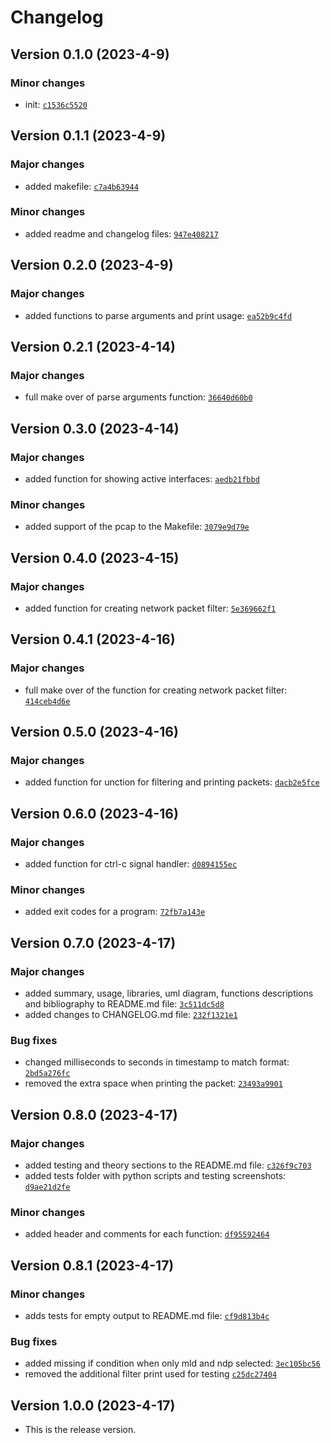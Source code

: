 # Changelog

## Version 0.1.0 (2023-4-9)

### Minor changes
*   init: [`c1536c5520`](https://git.fit.vutbr.cz/xkalut00/ipk-project-2/commit/c1536c552087b85d6a821afff9c1ddaf5fe0d746)

## Version 0.1.1 (2023-4-9)

### Major changes
*   added makefile: [`c7a4b63944`](https://git.fit.vutbr.cz/xkalut00/ipk-project-2/commit/c7a4b63944fb4881a183020c5aa72e04064f9cc5)

### Minor changes
*   added readme and changelog files: [`947e408217`](https://git.fit.vutbr.cz/xkalut00/ipk-project-2/commit/947e408217a38038588b19c020d36c7602bf7475)

## Version 0.2.0 (2023-4-9)

### Major changes
*   added functions to parse arguments and print usage: [`ea52b9c4fd`](https://git.fit.vutbr.cz/xkalut00/ipk-project-2/commit/ea52b9c4fdeb4af739c63e31fd46e54fcf48c3d9)

## Version 0.2.1 (2023-4-14)

### Major changes
*   full make over of parse arguments function: [`36640d60b0`](https://git.fit.vutbr.cz/xkalut00/ipk-project-2/commit/36640d60b05af0ea5bc13639e43996ee22f85777)

## Version 0.3.0 (2023-4-14)

### Major changes
*   added function for showing active interfaces: [`aedb21fbbd`](https://git.fit.vutbr.cz/xkalut00/ipk-project-2/commit/aedb21fbbdfdade421ee5f27823d1febfa81385b)

### Minor changes
*   added support of the pcap to the Makefile: [`3079e9d79e`](https://git.fit.vutbr.cz/xkalut00/ipk-project-2/commit/3079e9d79e88fdb05fbdcfd975602f9cc4e1e828)

## Version 0.4.0 (2023-4-15)

### Major changes
*   added function for creating network packet filter: [`5e369662f1`](https://git.fit.vutbr.cz/xkalut00/ipk-project-2/commit/5e369662f1ecfa43cd6df543c4b63292f8dbf67d)

## Version 0.4.1 (2023-4-16)

### Major changes
*   full make over of the function for creating network packet filter: [`414ceb4d6e`](https://git.fit.vutbr.cz/xkalut00/ipk-project-2/commit/414ceb4d6e0b8bda7d0586335b1a9483c8cd1833)

## Version 0.5.0 (2023-4-16)

### Major changes
*   added function for unction for filtering and printing packets: [`dacb2e5fce`](https://git.fit.vutbr.cz/xkalut00/ipk-project-2/commit/dacb2e5fcee5d115e75531fb94e0ef6ddcf6b272)

## Version 0.6.0 (2023-4-16)

### Major changes
*   added function for ctrl-c signal handler: [`d0894155ec`](https://git.fit.vutbr.cz/xkalut00/ipk-project-2/commit/d0894155ececf20f272d1709a8677cbab7f85532)

### Minor changes
*   added exit codes for a program: [`72fb7a143e`](https://git.fit.vutbr.cz/xkalut00/ipk-project-2/commit/72fb7a143ebc08c202285180d060016cf96bd9f4)

## Version 0.7.0 (2023-4-17)

### Major changes
*   added summary, usage, libraries, uml diagram, functions descriptions and bibliography to README.md file: [`3c511dc5d8`](https://git.fit.vutbr.cz/xkalut00/ipk-project-2/commit/3c511dc5d85a65f46e8174ebc941981bfb94866e)
*   added changes to CHANGELOG.md file: [`232f1321e1`](https://git.fit.vutbr.cz/xkalut00/ipk-project-2/commit/232f1321e177673986b916d018b3ccbd37aa2ccb)

### Bug fixes
*   changed milliseconds to seconds in timestamp to match format: [`2bd5a276fc`](https://git.fit.vutbr.cz/xkalut00/ipk-project-2/commit/2bd5a276fc104efb3407d66fb4315bbceb2fae62)
*   removed the extra space when printing the packet: [`23493a9901`](https://git.fit.vutbr.cz/xkalut00/ipk-project-2/commit/23493a9901716eb1025c73db673b97a8b8279e92)

## Version 0.8.0 (2023-4-17)

### Major changes
*   added testing and theory sections to the README.md file: [`c326f9c703`](https://git.fit.vutbr.cz/xkalut00/ipk-project-2/commit/df95592464c51843b80f82b228c600a1d9c6c24f)
*   added tests folder with python scripts and testing screenshots: [`d9ae21d2fe`](https://git.fit.vutbr.cz/xkalut00/ipk-project-2/commit/d9ae21d2fefa1ed1722be874c028d5423cfbf5dd)

### Minor changes
*   added header and comments for each function: [`df95592464`](https://git.fit.vutbr.cz/xkalut00/ipk-project-2/commit/df95592464c51843b80f82b228c600a1d9c6c24f)

## Version 0.8.1 (2023-4-17)

### Minor changes
*   adds tests for empty output to README.md file: [`cf9d813b4c`](https://git.fit.vutbr.cz/xkalut00/ipk-project-2/commit/cf9d813b4cc4422965b82090b38423f0361df9fb)

### Bug fixes
*   added missing if condition when only mld and ndp selected: [`3ec105bc56`](https://git.fit.vutbr.cz/xkalut00/ipk-project-2/commit/3ec105bc569679d47ef3cdea0dc7bfc43fd17597)
*   removed the additional filter print used for testing [`c25dc27404`](https://git.fit.vutbr.cz/xkalut00/ipk-project-2/commit/c25dc27404fd9f2eacc2f0d6cec95ca67dada1ca)

## Version 1.0.0 (2023-4-17)
*   This is the release version.



